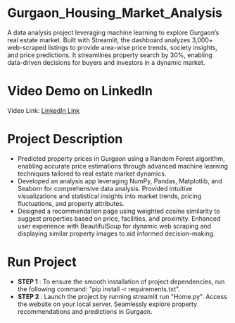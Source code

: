 # Gurgaon_Housing_Market_Analysis

A data analysis project leveraging machine learning to explore Gurgaon’s real estate market. Built with Streamlit, the dashboard analyzes 3,000+ web-scraped listings to provide area-wise price trends, society insights, and price predictions. It streamlines property search by 30%, enabling data-driven decisions for buyers and investors in a dynamic market.

# Video Demo on LinkedIn
Video Link: [LinkedIn Link](https://www.linkedin.com/posts/atulkumar-s_machinelearning-datascience-eda-activity-7171496604917452800-tZ2M?utm_source=share&utm_medium=member_desktop)


# Project Description 
- Predicted property prices in Gurgaon using a Random Forest algorithm, enabling accurate price estimations through advanced machine learning techniques tailored to real estate market dynamics.
- Developed an analysis app leveraging NumPy, Pandas, Matplotlib, and Seaborn for comprehensive data analysis. Provided intuitive visualizations and statistical insights into market trends, pricing fluctuations, and property attributes.
- Designed a recommendation page using weighted cosine similarity to suggest properties based on price, facilities, and proximity. Enhanced user experience with BeautifulSoup for dynamic web scraping and displaying similar property images to aid informed decision-making.

# Run  Project
- <b> STEP 1 </b>: To ensure the smooth installation of project dependencies, run the following command: "pip install -r requirements.txt".
- <b> STEP 2 </b>: Launch the project by running streamlit run "Home.py". Access the website on your local server. Seamlessly explore property recommendations and predictions in Gurgaon.
